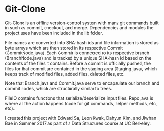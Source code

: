 # Git-Clone

Git-Clone is an offline version-control system with many git commands built in such as commit, checkout, and merge. Dependencies and modules the project uses have been included in the lib folder.

File names are converted into SHA-hash ids and file information is stored as byte arrays which are then stored in its respective Commit (CommitNode.java). Each Commit is connected to its respective branch (BranchNode.java) and is tracked by a unique SHA-hash id based on the contents of the files it contains. Before a commit is officially pushed, the files for that commit are contained in the staging area (Staging.java), which keeps track of modified files, added files, deleted files, etc.

Note that Branch.java and Commit.java serve to encapsulate our branch and commit nodes, which are structurally similar to trees.

FileIO contains functions that serialize/deserialize input files. Repo.java is where all the action happens (code for git commands, helper methods, etc, etc)..


I created this project with Edward Sa, Leon Kwak, Dahyun Kim, and Jiwhan Bae in Summer 2017 as part of a Data Structures course at UC Berkeley.
